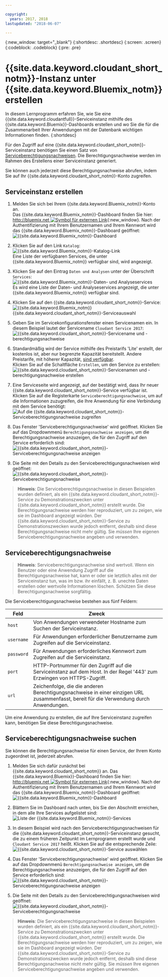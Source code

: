```yaml
---

copyright:
  years: 2017, 2018
lastupdated: "2018-06-07"

---
```


{:new_window: target="_blank"}
{:shortdesc: .shortdesc}
{:screen: .screen}
{:codeblock: .codeblock}
{:pre: .pre}

# {{site.data.keyword.cloudant_short_notm}}-Instanz unter {{site.data.keyword.Bluemix_notm}} erstellen

In diesem Lernprogramm erfahren Sie, wie Sie eine {{site.data.keyword.cloudantfull}}-Serviceinstanz
mithilfe des {{site.data.keyword.Bluemix}}-Dashboards erstellen und wo Sie die für die Zusammenarbeit
Ihrer Anwendungen mit der Datenbank wichtigen Informationen finden.
{:shortdesc}

Für den Zugriff auf eine {{site.data.keyword.cloudant_short_notm}}-Serviceinstanz benötigen Sie einen Satz von [Serviceberechtigungsnachweisen](#the-service-credentials).
Die Berechtigungsnachweise werden im Rahmen des Erstellens einer Serviceinstanz generiert.

Sie können auch jederzeit diese Berechtigungsnachweise abrufen, indem Sie auf Ihr {{site.data.keyword.cloudant_short_notm}}-Konto zugreifen.

## Serviceinstanz erstellen

1.  Melden Sie sich bei Ihrem {{site.data.keyword.Bluemix_notm}}-Konto an.<br/>
    Das {{site.data.keyword.Bluemix_notm}}-Dashboard finden Sie hier:
    [http://bluemix.net ![Symbol für externen Link](../images/launch-glyph.svg "Symbol für externen Link")](http://bluemix.net){:new_window}.
    Nach der Authentifizierung mit Ihrem Benutzernamen und Ihrem Kennwort wird das {{site.data.keyword.Bluemix_notm}}-Dashboard geöffnet:<br/>
    ![{{site.data.keyword.Bluemix_notm}}-Dashboard](images/img0001.png)

2.  Klicken Sie auf den Link `Katalog`:<br/>
    ![{{site.data.keyword.Bluemix_notm}}-Katalog-Link](images/img0002.png)<br/>
    Eine Liste der verfügbaren Services, die unter {{site.data.keyword.Bluemix_notm}} verfügbar sind, wird angezeigt.

3.  Klicken Sie auf den Eintrag `Daten und Analysen` unter der Überschrift `Services`:<br/>
    ![{{site.data.keyword.Bluemix_notm}}-Daten- und Analyseservices](images/img0003.png)<br/>
    Es wird eine Liste der Daten- und Analyseservices angezeigt,
    die unter {{site.data.keyword.Bluemix_notm}} verfügbar sind.

4.  Klicken Sie auf den {{site.data.keyword.cloudant_short_notm}}-Service:<br>
    ![{{site.data.keyword.Bluemix_notm}} {{site.data.keyword.cloudant_short_notm}}-Serviceauswahl](images/img0004.png)

5.  Geben Sie im Servicekonfigurationsfenster einen Servicenamen ein.
    In diesem Beispiel lautet der Servicename `Cloudant Service 2017`:<br/>
    ![{{site.data.keyword.cloudant_short_notm}}-Servicename und -berechtigungsnachweise](images/img0005.png)

6.  Standardmäßig wird der Service mithilfe des Preistarifs 'Lite' erstellt, der kostenlos ist, aber nur begrenzte Kapazität bereitstellt.
    Andere Preistarife,
    mit höherer Kapazität,
    [sind verfügbar](../offerings/bluemix.html).<br/>
    Klicken Sie auf die Schaltfläche `Erstellen`, um den Service zu erstellen:<br/>
    ![{{site.data.keyword.cloudant_short_notm}}-Servicenamen und -berechtigungsnachweise erstellen](images/img0006.png)

7.  Eine Serviceseite wird angezeigt, auf der bestätigt wird, dass Ihr neuer
    {{site.data.keyword.cloudant_short_notm}}-Service verfügbar ist.
    Klicken Sie auf die Registerkarte `Serviceberechtigungsnachweise`, um auf die Informationen zuzugreifen, die Ihre Anwendung für eine Verbindung mit dem Service benötigt:<br/>
    ![Auf die {{site.data.keyword.cloudant_short_notm}}-Serviceberechtigungsnachweise zugreifen](images/img0007.png)

8.  Das Fenster 'Serviceberechtigungsnachweise' wird geöffnet.
    Klicken Sie auf das Dropdownmenü `Berechtigungsnachweise anzeigen`, um die Berechtigungsnachweise anzuzeigen, die für den Zugriff auf den Service erforderlich sind:<br/>
    ![{{site.data.keyword.cloudant_short_notm}}-Serviceberechtigungsnachweise anzeigen](images/img0008.png)

9.  Die Seite mit den Details zu den Serviceberechtigungsnachweisen wird geöffnet:<br/>
    ![{{site.data.keyword.cloudant_short_notm}}-Serviceberechtigungsnachweise](images/img0009.png)

>   **Hinweis**: Die Serviceberechtigungsnachweise in diesen Beispielen
    wurden definiert, als ein {{site.data.keyword.cloudant_short_notm}}-Service zu Demonstrationszwecken unter {{site.data.keyword.cloudant_short_notm}} erstellt wurde.
    Die Berechtigungsnachweise werden hier reproduziert, um zu zeigen, wie sie im Dashboard angezeigt würden.
    Der {{site.data.keyword.cloudant_short_notm}}-Service zu Demonstrationszwecken wurde jedoch entfernt,
    deshalb sind diese Berechtigungsnachweise nicht mehr gültig. Sie
    _müssen_ Ihre eigenen Serviceberechtigungsnachweise angeben und verwenden.

## Serviceberechtigungsnachweise

>   **Hinweis**: Serviceberechtigungsnachweise sind wertvoll.
    Wenn ein Benutzer oder eine Anwendung Zugriff auf die Berechtigungsnachweise hat,
    kann er oder sie letztlich alles mit der Serviceinstanz tun, was im bzw. ihr einfällt, z. B. unechte Daten erstellen oder wertvolle Informationen löschen.
    Schützen Sie diese Berechtigungsnachweise sorgfältig.

Die Serviceberechtigungsnachweise bestehen aus fünf Feldern:

Feld      | Zweck
-----------|--------
`host`     | Von Anwendungen verwendeter Hostname zum Suchen der Serviceinstanz.
`username` | Für Anwendungen erforderlicher Benutzername zum Zugreifen auf die Serviceinstanz.
`password` | Für Anwendungen erforderliches Kennwort zum Zugreifen auf die Serviceinstanz.
`port`     | HTTP-Portnummer für den Zugriff auf die Serviceinstanz auf dem Host. In der Regel '443' zum Erzwingen von HTTPS-Zugriff.
`url`      | Zeichenfolge, die die anderen Berechtigungsnachweise in einer einzigen URL zusammenfasst, bereit für die Verwendung durch Anwendungen.

Um eine Anwendung zu erstellen, die auf Ihre Serviceinstanz zugreifen kann, benötigen Sie diese Berechtigungsnachweise.

## Serviceberechtigungsnachweise suchen

Sie können die Berechtigungsnachweise für einen Service, der Ihrem Konto zugeordnet ist, jederzeit abrufen.

1.  Melden Sie sich dafür zunächst bei {{site.data.keyword.cloudant_short_notm}} an.
    Das {{site.data.keyword.Bluemix}}-Dashboard finden Sie hier:
    [http://bluemix.net ![Symbol für externen Link](../images/launch-glyph.svg "Symbol für externen Link")](http://bluemix.net){:new_window}.
    Nach der Authentifizierung mit Ihrem Benutzernamen und Ihrem Kennwort wird das {{site.data.keyword.Bluemix_notm}}-Dashboard geöffnet:<br/>
    ![{{site.data.keyword.Bluemix_notm}}-Dashboard](images/img0001.png)

2.  Blättern Sie im Dashboard nach unten, bis Sie den Abschnitt erreichen, in dem alle Ihre Services aufgelistet sind:<br/>
    ![Liste der {{site.data.keyword.Bluemix_notm}}-Services](images/img0010.png)

3.  In diesem Beispiel wird nach den Serviceberechtigungsnachweisen für die {{site.data.keyword.cloudant_short_notm}}-Serviceinstanz
    gesucht, die zu einem früheren Zeitpunkt im Lernprogramm erstellt wurde und `Cloudant Service 2017` heißt.
    Klicken Sie auf die entsprechende Zeile:<br/>
    ![{{site.data.keyword.cloudant_short_notm}}-Service auswählen](images/img0011.png)

3.  Das Fenster 'Serviceberechtigungsnachweise' wird geöffnet.
    Klicken Sie auf das Dropdownmenü `Berechtigungsnachweise anzeigen`, um die Berechtigungsnachweise anzuzeigen, die für den Zugriff auf den Service erforderlich sind:<br/>
    ![{{site.data.keyword.cloudant_short_notm}}-Serviceberechtigungsnachweise anzeigen](images/img0008.png)

4.  Die Seite mit den Details zu den Serviceberechtigungsnachweisen wird geöffnet:<br/>
    ![{{site.data.keyword.cloudant_short_notm}}-Serviceberechtigungsnachweise](images/img0009.png)

>   **Hinweis**: Die Serviceberechtigungsnachweise in diesen Beispielen
    wurden definiert, als ein {{site.data.keyword.cloudant_short_notm}}-Service zu Demonstrationszwecken unter {{site.data.keyword.cloudant_short_notm}} erstellt wurde.
    Die Berechtigungsnachweise werden hier reproduziert, um zu zeigen, wie sie im Dashboard angezeigt würden.
    Der {{site.data.keyword.cloudant_short_notm}}-Service zu Demonstrationszwecken wurde jedoch entfernt,
    deshalb sind diese Berechtigungsnachweise nicht mehr gültig. Sie
    _müssen_ Ihre eigenen Serviceberechtigungsnachweise angeben und verwenden.
